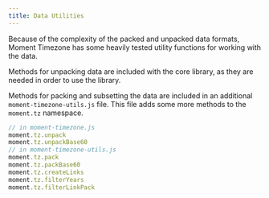 ```yaml
---
title: Data Utilities
---
```


Because of the complexity of the packed and unpacked data formats, Moment Timezone
has some heavily tested utility functions for working with the data.

Methods for unpacking data are included with the core library, as they are needed
in order to use the library.

Methods for packing and subsetting the data are included in an additional
`moment-timezone-utils.js` file. This file adds some more methods to the `moment.tz`
namespace.

```js
// in moment-timezone.js
moment.tz.unpack
moment.tz.unpackBase60
// in moment-timezone-utils.js
moment.tz.pack
moment.tz.packBase60
moment.tz.createLinks
moment.tz.filterYears
moment.tz.filterLinkPack
```
